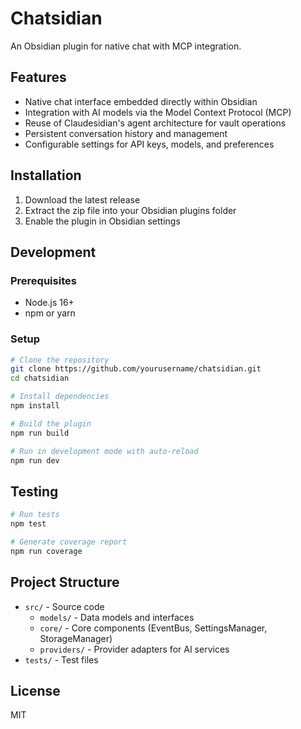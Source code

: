 # Chatsidian

An Obsidian plugin for native chat with MCP integration.

## Features

- Native chat interface embedded directly within Obsidian
- Integration with AI models via the Model Context Protocol (MCP)
- Reuse of Claudesidian's agent architecture for vault operations
- Persistent conversation history and management
- Configurable settings for API keys, models, and preferences

## Installation

1. Download the latest release
2. Extract the zip file into your Obsidian plugins folder
3. Enable the plugin in Obsidian settings

## Development

### Prerequisites

- Node.js 16+
- npm or yarn

### Setup

```bash
# Clone the repository
git clone https://github.com/yourusername/chatsidian.git
cd chatsidian

# Install dependencies
npm install

# Build the plugin
npm run build

# Run in development mode with auto-reload
npm run dev
```

## Testing

```bash
# Run tests
npm test

# Generate coverage report
npm run coverage
```

## Project Structure

- `src/` - Source code
  - `models/` - Data models and interfaces
  - `core/` - Core components (EventBus, SettingsManager, StorageManager)
  - `providers/` - Provider adapters for AI services
- `tests/` - Test files

## License

MIT
